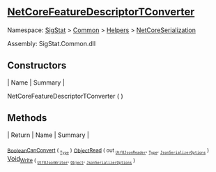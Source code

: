 # <sub>[NetCoreFeatureDescriptorTConverter](./NetCoreFeatureDescriptorTConverter.md)</sub>

Namespace: [SigStat]() > [Common](./../../README.md) > [Helpers](./../README.md) > [NetCoreSerialization](./README.md)

Assembly: SigStat.Common.dll


## Constructors

| Name | Summary | 

NetCoreFeatureDescriptorTConverter (  )<sub></sub>


## Methods

| Return | Name | Summary | 

<sub>[Boolean](https://docs.microsoft.com/en-us/dotnet/api/System.Boolean)</sub><sub>[CanConvert](./Methods/NetCoreFeatureDescriptorTConverter-100664076.md) ( <sub>[`Type`](https://docs.microsoft.com/en-us/dotnet/api/System.Type)</sub> )</sub><sub></sub>
<sub>[Object](https://docs.microsoft.com/en-us/dotnet/api/System.Object)</sub><sub>[Read](./Methods/NetCoreFeatureDescriptorTConverter-100664077.md) ( out <sub>[`Utf8JsonReader`](https://docs.microsoft.com/en-us/dotnet/api/System.Text.Json.Utf8JsonReader)</sub>, <sub>[`Type`](https://docs.microsoft.com/en-us/dotnet/api/System.Type)</sub>, <sub>[`JsonSerializerOptions`](https://docs.microsoft.com/en-us/dotnet/api/System.Text.Json.JsonSerializerOptions)</sub> )</sub><sub></sub>
[Void](https://docs.microsoft.com/en-us/dotnet/api/System.Void)<sub>[Write](./Methods/NetCoreFeatureDescriptorTConverter-100664078.md) ( <sub>[`Utf8JsonWriter`](https://docs.microsoft.com/en-us/dotnet/api/System.Text.Json.Utf8JsonWriter)</sub>, <sub>[`Object`](https://docs.microsoft.com/en-us/dotnet/api/System.Object)</sub>, <sub>[`JsonSerializerOptions`](https://docs.microsoft.com/en-us/dotnet/api/System.Text.Json.JsonSerializerOptions)</sub> )</sub><sub></sub>


